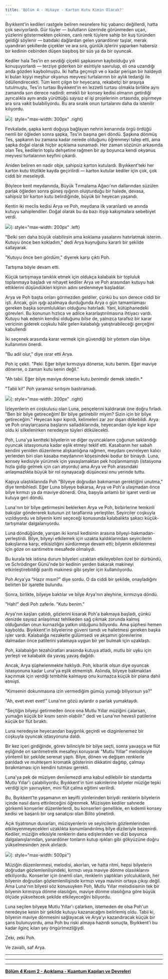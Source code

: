 ```yaml
---
title: 'Bölüm 4 - Hikaye - Karton Kutu Kimin Olacak?'
---
```




Bıyıkkent'in kedileri rastgele beliren nesnelere hiç yabancı değillerdi, hatta çok seviyorlardı. Gür tüyler — bulutların üzerinde görünmeden uçan, yüzlerini göstermekten çekinen, canlı renk tüylere sahip bir kuş türünden geldiği söylenir — batıdaki dağlardan gelen yanardöner taşlar, merak uyandıran şekillerde çiçekler ve ara sıra, günlük işlerini yaparken habersiz bir kedinin cebinden düşen başıboş bir süs ya da bir oyuncak.

Kediler hala Tes'in en sevdiği çiçekli şapkasının kaybolduğu yılı konuşuyorlardı — terziye giderken bir esintiyle savrulup, eli ona uzandığı anda gözden kaybolmuştu. İki hafta geçmişti ve o kadar perişan bir haldeydi ki bulan kişiyi meşhur okyanus meyvesi turtalarının bir aylık tedariği ile ödüllendirecekti. Tüm kent çılgın bir heyecana, rekabetçi bir arayışa tutulmuştu, Tes'in turtası Bıyıkkent'in en lezzetli turtası olmakla birlikte aynı zamanda son derece nadirdi: emekli bir konsey kedisi olmanın getirdiği ayrıcalıkla aynı anda yürüttüğü sayısız el işi projelerinin ortasında, pişirmeye ara sıra vakit bulabiliyordu. Bu ara sıralık onun turtalarını daha da istenilir kılıyordu.


![](/assets/imgs/Tes_Animation.gif){: style="max-width: 300px" .right} 

Fevkalade, şapka kenti doğuya bağlayan nehrin kenarında örgü ördüğü nemli bir öğleden sonra şapka, Tes'in başına geri döndü. Şaşkına dönmüş Tes, şapkanın bu zamana kadar nerede olduğunu öğrenmeyi talep etti, ama şapka doğal olarak hiçbir açıklama sunamadı. Her zaman sözünün arkasında olan Tes, kedilerin toplu dehşetine rağmen bir ay boyunca kendi okyanus meyvesi turtalarının keyfini çıkardı.

Aniden beliren en nadir obje, sahipsiz karton kutulardı. Bıyıkkent'teki her karton kutu titizlikle kayda geçirilirdi — karton kutular kediler için çok, çok ciddi bir meseleydi.

Böylece kent meydanında, Büyük Tırmalama Ağacı'nın dallarından süzülen parlak öğleden sonra güneş ışığının oluşturduğu bir halede, devasa, sahipsiz bir karton kutu belirdiğinde, büyük bir heyecan yaşandı.

Kentin iki meclis kedisi Arya ve Poh, meydana ilk varanlardı ve anında kutuyu sahiplendiler. Doğal olarak bu da bazı itişip kakışmalara sebebiyet verdi.


![](/assets/imgs/Poh.png){: style="max-width: 200px" .left} 

"Belki sen daha büyük olabilirsin ama koklama yasalarını hatırlatmak isterim. Kutuyu önce ben kokladım," dedi Arya kuyruğunu kararlı bir şekilde sallayarak.

"Kutuyu önce ben *gördüm*," diyerek karşı çıktı Poh.

Tartışma böyle devam etti.

Küçük tartışmaya tanıklık etmek için oldukça kalabalık bir topluluk toplanmaya başladı ve nihayet kediler Arya ve Poh arasından kutuyu hak ettiklerini düşündükleri kişinin adını seslenmeye başladılar.

Arya ve Poh başta onları görmezden geldiler, çünkü bu son derece ciddi bir işti. Ancak, gün ışığı azalmaya durduğunda Arya o gün tamamlaması gereken başka sorumlulukları olduğunu hatırladı. Yani, kütüphanedeki görevleri. Bu konunun hızlıca ve adilce kararlaştırılmasına ihtiyacı vardı. Kutuyu hak edenin kendisi olduğunu *bilse* de, yalnızca tarafsız bir karar vericinin giderek coşkulu hâle gelen kalabalığı yatıştırabileceği gerçeğini kabullendi

İki seçenek arasında karar vermek için güvendiği bir yöntem olan bilye kullanımını önerdi.

"Bu adil olur," diye ısrar etti Arya.

Poh iç çekti. "Peki. Eğer bilye kırmızıya dönerse, kutu benim. Eğer maviye dönerse, o zaman kutu senin değil."

"Ah tabii. Eğer bilye maviye dönerse kutu *benim*dir demek istedin.*

"Tabii ki!" Poh yaramaz sırıtışını bastıramadı.


![](/assets/imgs/ch4_cardboardbox.png){: style="max-width: 200px" .right} 

İzleyenlerin en coşkulusu olan Luna, pençelerini kaldırarak öne doğru fırladı. "Ben bir bilye getireceğim! Bir bilye getirebilir miyim? Sizin için bir bilye getireceğim." Heyecan kıpır kıpırdı, kelimeleri zar zor dışarı dökebildi. Arya ve Poh onaylarcasına başlarını salladıklarında, heyecandan öyle kıpır kıpır oldu ki silkelenirken neredeyse tüyleri dökülecekti.

Poh, Luna'ya kentteki bilyelerin ve diğer oyuncakların çoğunun saklandığı oyuncak istasyonuna kadar eşlik etmeyi teklif etti. Kasabanın her sabah kendini yeniden düzenleme alışkanlığına rağmen, meydanı çevreleyen kalıcı yerlerden biri olan kasaba meydanının köşesindeki bodur bir binaydı. Luna, konsey kedisiyle yürümek için yavaşlamaktan pek hoşlanmamıştı (istasyona hızla gidip gelmek için can atıyordu) ama Arya ve Poh arasındaki anlaşmazlıkta büyük bir rol oynayacağı düşüncesi onu yerinde tuttu.

Kapıya ulaştıklarında Poh "Bilyeye doğrudan bakmaman gerektiğini unutma," diye tembihledi. Eğer Luna bilyeye bakarsa, Arya ve Poh'a ulaşmadan önce bilye kırmızı ya da maviye dönerdi. Ona, başıyla anlamlı bir işaret verdi ve kutuya geri döndü.

Luna'nın bir bilye getirmesini beklerken Arya ve Poh, birbirlerine temkinli bakışlar göndererek kutunun zıt taraflarına yerleştiler. Seyirciler coşkuyla vızıldıyordu ve bilyenin kimi seçeceği konusunda kalabalıkta şakacı küçük-tartışmalar dalgalanıyordu.

Luna döndüğünde, yarışan iki konsil kedisinin arasına bilyeyi-bakmadan-yerleştirdi. Bilye, bilyeyi etkilemek için uzakta kaldıklarından seyircilerin bakışlarına karşı, etkisizliğini sürdürmeye devam etti; bilyenin etkilenmesi için göze on santimetre mesafede olmalıydı.

Bu kurala tek istisna durum bilyeleri uzaktan etkileyebilen özel bir dürbündü, ve Schrödinger Günü'nde bir kedinin yerden bakarak makineyi etkinleştirebildiği parıltı makinesi gibi şeyler için kullanılıyordu.

Poh Arya'ya "Hazır mısın?" diye sordu. O da ciddi bir şekilde, onayladığını belirten bir işarette bulundu.

Sonra, birlikte, bilyeye baktılar ve bilye Arya'nın aleyhine, kırmızıya döndü.

"Hah!" dedi Poh zaferle. "Kutu benim."

Arya'nın kaşları çatıldı, gözlerini kısarak Poh'a bakmaya başladı, çünkü denizde sayısız anlaşılmaz tehlikeden sağ çıkmak zorunda kalmış olduğundan onun kurnazlığa yatkın olduğunu biliyordu. Ama şüphesi hemen kayboldu. Bıyıkkent'in bilyelerine güveni tamdı ve halletmesi gereken başka işler vardı. Kalabalığa nezaketle gülümsedi ve akşamın görevlerine dalmadan önce patilerini yalamaya uygun bir yer bulmak için uzaklaştı.


Poh, kalabalığın tezahüratları arasında kutuya atladı, mutlu bir uyku için yerleşti ve kalabalık da yavaş yavaş dağıldı.

Ancak, Arya şüphelenmekte haklıydı. Poh, kibarlık olsun diye oyuncak istasyonuna kadar Luna'ya eşlik etmemişti. Aslında, bilyeye bakmaktan kaçınmak için verdiği tembihle kalmayıp onu kurnazca küçük bir plana dahil etmişti.

"Kimsenin dokunmasına izin vermediğim gümüş yumağı biliyorsun ya?"

"Ah, evet evet evet!" Luna'nın gözü aylardır o parlak yumaktaydı.

"Seçtiğin bilyeyi getirmeden önce ona Mutlu Yıllar müziğini çalarsan, yumağın küçük bir kısmı senin olabilir." dedi ve Luna'nın hevesli patilerine küçük bir flüt bıraktı.

Luna neredeyse heyecandan baygınlık geçirdi ve dizginlenemez bir coşkuyla oyuncak istasyonuna daldı.

Bir kez içeri girdiğinde, görev bilinciyle bir bilye seçti, sonra yavaşça ve flüt eşliğinde on santimetrelik mesafeyi koruyarak "Mutlu Yıllar" melodisiyle yöntemli bir şekilde serenat yaptı. Bilye, dönen ve değişen renklerle parıldadı ve muhteşem kromatik gösterinin dikkatini dağıtıp, çalmayı bırakmaması için kendini tutması gerekti.

Luna'ya pek de müziyen denilemezdi ama kabul edilebilir bir standartta Mutlu Yıllar'ı çalabiliyordu; Bıyıkkent'in tüm sakinlerine bilyeler müziğe tepki verdiği için yavruyken, mini flüt çalma eğitimi verilirdi.

 Bu, Bıyıkkent'te yaşamanın en keyifli yönlerinden biriydi: renklerin bilyelerin içinde nasıl dans ettirileceğini öğrenmek. Müzisyen kediler sahnede görkemli konserler düzenlerlerdi, bu konserleri genellikle, en kıdemli konsey kedisi ve başarılı bir org sanatçısı olan Bilito yönetirdi.

Açık tiyatronun duvarları, müzisyenlerin ve seyircilerin gözlemlerinden etkileyenmeyecekleri uzaklıkta konumlandırılmış bilye dizileriyle bezenirdi. Kediler, müziğin etkisiyle renklerin dans edişlerinden ve dizi boyunca dalgalanışlarından, yanardöner tonların kutup ışıkları gibi gökyüzüne doğru yükselmesinden zevk alırlardı.


![](/assets/imgs/MarbleGrid.png){: style="max-width: 500px"}

Müziğin düzenlenmesi, melodisi, akorları, ve hatta ritmi, hepsi bilyelerin doğrudan gözlemlenilişindeki, kırmızı veya maviye dönme olasılıklarını etkiliyordu. Konserler için önemli olan, renklerin yaptıkları yolculuklardı, her bilyenin doğrudan gözlemlenilişinde kırmızı veya mavinin ortaya çıkışı değil. Ama Luna'nın bilyesi söz konusuyken Poh, Mutlu Yıllar melodisisinin tek bir bilyenin kırmızıya dönme olasılığını, maviye dönme olasılığına göre büyük ölçüde yükseltecek şekilde etkileyeceğini biliyordu.

Luna seçilen bilyeye Mutlu Yıllar'ı çalarken, istemeden de olsa Poh'un neredeyse kesin bir şekilde kutuyu kazanacağını belirlemiş oldu. Tabii ki, bilyenin maviye dönmesini sağlayacak ve Arya'yı kazandıracak küçük bir şans bulunuyordu, ama Poh bu riski almaya hazırdı sonuçta, Bıyıkkent'i bu kadar ilginç kılan şey öngürlmezliğiydi.

Zeki, zeki Poh.

Ve zavallı, saf Arya.


	



_____________________________


_____________________________


_____________________________


**[Bölüm 4 Kısım 2 - Açıklama - Kuantum Kapıları ve Devreleri](https://quantum-kittens.github.io/posts/CHAPTER-4-Part-2-Quantum-Gates-and-Circuits/)**



